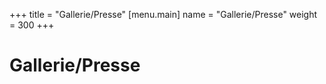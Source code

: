 +++
title = "Gallerie/Presse"
[menu.main]
name = "Gallerie/Presse"
weight = 300
+++

<h1>Gallerie/Presse</h1>